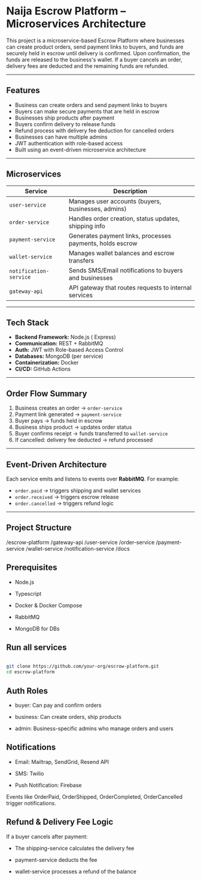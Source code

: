# Naija Escrow Platform – Microservices Architecture

This project is a microservice-based Escrow Platform where businesses can create product orders, send payment links to buyers, and funds are securely held in escrow until delivery is confirmed. Upon confirmation, the funds are released to the business's wallet. If a buyer cancels an order, delivery fees are deducted and the remaining funds are refunded.

---

##  Features

-  Business can create orders and send payment links to buyers
-  Buyers can make secure payments that are held in escrow
-  Businesses ship products after payment
-  Buyers confirm delivery to release funds
-  Refund process with delivery fee deduction for cancelled orders
-  Businesses can have multiple admins
-  JWT authentication with role-based access
-  Built using an event-driven microservice architecture

---

##  Microservices

| Service             | Description                                               |
|---------------------|-----------------------------------------------------------|
| `user-service`      | Manages user accounts (buyers, businesses, admins)        |
| `order-service`     | Handles order creation, status updates, shipping info     |
| `payment-service`   | Generates payment links, processes payments, holds escrow |
| `wallet-service`    | Manages wallet balances and escrow transfers              |
| `notification-service` | Sends SMS/Email notifications to buyers and businesses |
| `gateway-api`       | API gateway that routes requests to internal services     |

---

##  Tech Stack

- **Backend Framework:** Node.js ( Express)
- **Communication:** REST + RabbitMQ
- **Auth:** JWT with Role-based Access Control
- **Databases:**  MongoDB (per service)
- **Containerization:** Docker
- **CI/CD:** GitHub Actions 

---

##  Order Flow Summary

1. Business creates an order → `order-service`
2. Payment link generated → `payment-service`
3. Buyer pays → funds held in escrow
4. Business ships product → updates order status
5. Buyer confirms receipt → funds transferred to `wallet-service`
6. If cancelled: delivery fee deducted → refund processed

---

##  Event-Driven Architecture

Each service emits and listens to events over **RabbitMQ**. For example:

- `order.paid` → triggers shipping and wallet services
- `order.received` → triggers escrow release
- `order.cancelled` → triggers refund logic

---



## Project Structure

/escrow-platform
  /gateway-api
  /user-service
  /order-service
  /payment-service
  /wallet-service
  /notification-service
  /docs


## Prerequisites

 -   Node.js 

 -   Typescript

 -   Docker & Docker Compose

 -   RabbitMQ 

 -    MongoDB for DBs


## Run all services

```bash

git clone https://github.com/your-org/escrow-platform.git
cd escrow-platform

```



## Auth Roles

- buyer: Can pay and confirm orders

- business: Can create orders, ship products

- admin: Business-specific admins who manage orders and users


## Notifications

-    Email: Mailtrap, SendGrid, Resend API

-    SMS: Twilio 

-    Push Notification: Firebase

Events like OrderPaid, OrderShipped, OrderCompleted, OrderCancelled trigger notifications.


## Refund & Delivery Fee Logic

If a buyer cancels after payment:

-    The shipping-service calculates the delivery fee

-   payment-service deducts the fee

-    wallet-service processes a refund of the balance